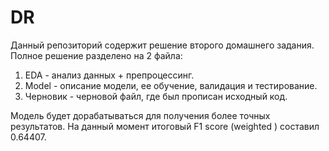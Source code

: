 # DR
Данный репозиторий содержит решение второго домашнего задания. Полное решение разделено на 2 файла:
1. EDA - анализ данных + препроцессинг.
2. Model - описание модели, ее обучение, валидация и тестирование.
3. Черновик - черновой файл, где был прописан исходный код.

Модель будет дорабатываться для получения более точных результатов. На данный момент итоговый F1 score (weighted ) составил 0.64407.
